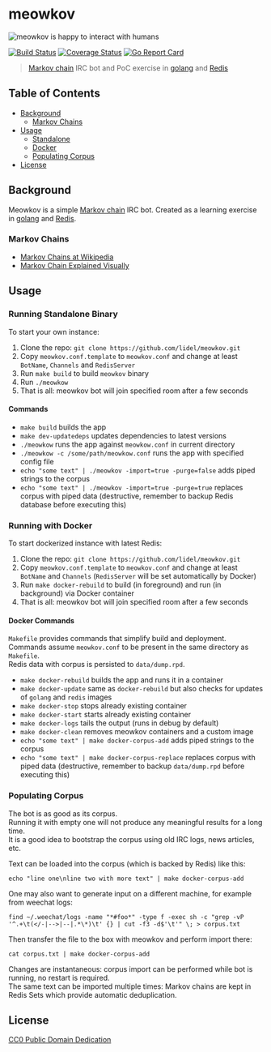 # meowkov

![meowkov is happy to interact with humans](https://i.imgur.com/Hja2KRJm.jpg)

[![Build Status](https://travis-ci.org/lidel/meowkov.svg)](https://travis-ci.org/lidel/meowkov)
[![Coverage Status](https://coveralls.io/repos/lidel/meowkov/badge.svg?branch=master&service=github)](https://coveralls.io/github/lidel/meowkov?branch=master)
[![Go Report Card](http://goreportcard.com/badge/lidel/meowkov)](http://goreportcard.com/report/lidel/meowkov)

> [Markov chain](https://en.wikipedia.org/wiki/Markov_chain) IRC bot and PoC exercise in [golang](http://golang.org/) and [Redis](http://redis.io/)

## Table of Contents

- [Background](#background)
  - [Markov Chains](#markov-chains)
- [Usage](#usage)
  - [Standalone](#running-standalone-binary)
  - [Docker](#running-with-docker)
  - [Populating Corpus](#populating-corpus)
- [License](#license)

## Background

Meowkov is a simple [Markov chain](https://en.wikipedia.org/wiki/Markov_chain) IRC bot.
Created as a learning exercise in [golang](http://golang.org/) and [Redis](http://redis.io/).

### Markov Chains

- [Markov Chains at Wikipedia](https://en.wikipedia.org/wiki/Markov_chain)
- [Markov Chain Explained Visually](http://setosa.io/ev/markov-chains/)


## Usage

### Running Standalone Binary

To start your own instance:

1. Clone the repo: `git clone https://github.com/lidel/meowkov.git`
2. Copy `meowkov.conf.template` to `meowkov.conf` and change at least `BotName`, `Channels` and `RedisServer`
3. Run `make build` to build `meowkov` binary
4. Run `./meowkow`
5. That is all: meowkov bot will join specified room after a few seconds

#### Commands

- `make build` builds the app
- `make dev-updatedeps` updates dependencies to latest versions
- `./meowkow` runs the app against `meowkow.conf` in current directory
- `./meowkow -c /some/path/meowkow.conf` runs the app with specified config file
- `echo "some text" | ./meowkov -import=true -purge=false`  adds piped strings to the corpus
- `echo "some text" | ./meowkov -import=true -purge=true` replaces corpus with piped data
  (destructive, remember to backup Redis database before executing this)

### Running with Docker

To start dockerized instance with latest Redis:

1. Clone the repo: `git clone https://github.com/lidel/meowkov.git`
2. Copy `meowkov.conf.template` to `meowkov.conf` and change at least `BotName` and `Channels` (`RedisServer` will be set automatically by Docker)
3. Run `make docker-rebuild` to build (in foreground) and run (in background) via Docker container
4. That is all: meowkov bot will join specified room after a few seconds

#### Docker Commands

`Makefile` provides commands that simplify build and deployment.    
Commands assume `meowkov.conf` to be present in the same directory as `Makefile`.    
Redis data with corpus is persisted to `data/dump.rpd`.

- `make docker-rebuild` builds the app and runs it in a container
- `make docker-update` same as `docker-rebuild` but also checks for updates of `golang` and `redis` images
- `make docker-stop` stops already existing container
- `make docker-start` starts already existing container
- `make docker-logs` tails the output (runs in debug by default)
- `make docker-clean` removes meowkov containers and a custom image
- `echo "some text" | make docker-corpus-add` adds piped strings to the corpus
- `echo "some text" | make docker-corpus-replace` replaces corpus with piped data
  (destructive, remember to backup `data/dump.rpd` before executing this)

### Populating Corpus

The bot is as good as its corpus.    
Running it with empty one will not produce any meaningful results for a long time.    
It is a good idea to bootstrap the corpus using old IRC logs, news articles, etc.

Text can be loaded into the corpus (which is backed by Redis) like this:
```
echo "line one\nline two with more text" | make docker-corpus-add
```

One may also want to generate input on a different machine, for example from weechat logs:

```
find ~/.weechat/logs -name "*#foo*" -type f -exec sh -c "grep -vP '^.+\t(</-|-->|--|.*\*)\t' {} | cut -f3 -d$'\t'" \; > corpus.txt
```
Then transfer the file to the box with meowkov and perform import there:
```
cat corpus.txt | make docker-corpus-add
```

Changes are instantaneous: corpus import can be performed while bot is running, no restart is required.    
The same text can be imported multiple times: Markov chains are kept in Redis Sets which provide automatic deduplication.

## License

[CC0 Public Domain Dedication](https://creativecommons.org/publicdomain/zero/1.0/)

